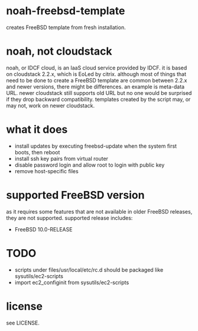 noah-freebsd-template
=====================

creates FreeBSD template from fresh installation.

noah, not cloudstack
====================

noah, or IDCF cloud, is an IaaS cloud service provided by IDCF. it is based on
cloudstack 2.2.x, which is EoLed by citrix. although most of things that need
to be done to create a FreeBSD template are common between 2.2.x and newer
versions, there might be differences. an example is meta-data URL. newer
cloudstack still supports old URL but no one would be surprised if they drop
backward compatibility. templates created by the script may, or may not, work
on newer cloudstack.

what it does
============

* install updates by executing freebsd-update when the system first boots, then
  reboot
* install ssh key pairs from virtual router
* disable password login and allow root to login with public key
* remove host-specific files

supported FreeBSD version
=========================

as it requires some features that are not available in older FreeBSD releases,
they are not supported. supported release includes:

* FreeBSD 10.0-RELEASE 

TODO
====

* scripts under files/usr/local/etc/rc.d should be packaged like sysutils/ec2-scripts
* import ec2\_configinit from sysutils/ec2-scripts

license
=======

see LICENSE.
